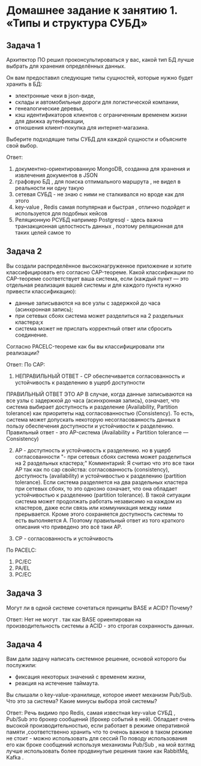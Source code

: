 # Домашнее задание к занятию 1. «Типы и структура СУБД»

## Задача 1

Архитектор ПО решил проконсультироваться у вас, какой тип БД 
лучше выбрать для хранения определённых данных.

Он вам предоставил следующие типы сущностей, которые нужно будет хранить в БД:

- электронные чеки в json-виде,
- склады и автомобильные дороги для логистической компании,
- генеалогические деревья,
- кэш идентификаторов клиентов с ограниченным временем жизни для движка аутенфикации,
- отношения клиент-покупка для интернет-магазина.

Выберите подходящие типы СУБД для каждой сущности и объясните свой выбор.

Ответ:
1) документно-ориентированную MongoDB, созданна для хранения и извлечения документов в JSON
2) графовую БД , для поиска отпимального маршрута , не видел в реальности ни одну такую 
3) сетевая СУБД - не знаю с ними не сталкивался но вроде как для этого 
4) key-value  , Redis самая популярная и быстрая , отлично подойдет и используется для подобных кейсов
5) Реляционную РСУБД например Postgresql - здесь важна транзакционная целостность данных , поэтому реляционная для таких целей самое то 



## Задача 2

Вы создали распределённое высоконагруженное приложение и хотите классифицировать его согласно 
CAP-теореме. Какой классификации по CAP-теореме соответствует ваша система, если 
(каждый пункт — это отдельная реализация вашей системы и для каждого пункта нужно привести классификацию):

- данные записываются на все узлы с задержкой до часа (асинхронная запись);
- при сетевых сбоях система может разделиться на 2 раздельных кластера;x
- система может не прислать корректный ответ или сбросить соединение.

Согласно PACELC-теореме как бы вы классифицировали эти реализации?

Ответ:
По CAP:
1) НЕПРАВИЛЬНЫЙ ОТВЕТ - CP обеспечивается согласованность и устойчивость к разделению в ущерб доступности

ПРАВИЛЬНЫЙ ОТВЕТ ЭТО AP
В случае, когда данные записываются на все узлы с задержкой до часа (асинхронная запись), означает, что система выбирает доступность и разделение (Availability, Partition tolerance) как приоритеты над согласованностью (Consistency). То есть, система может допускать некоторую несогласованность данных в пользу обеспечения доступности и устойчивости к разделению.
Правильный ответ - это AP-система (Availability + Partition tolerance — Consistency) 


2) AP - доступность и устойчивость к разделению. но в ущерб согласованности
"- при сетевых сбоях система может разделиться на 2 раздельных кластера;"
Комментарий:
Я считаю что это все таки AP 
так как по cap свойства: согласованность (consistency), доступность (availability) и устойчивостью к разделению (partition tolerance). Если система разделяется на два раздельных кластера при сетевых сбоях, то это однозно означает, что она обладает устойчивостью к разделению (partition tolerance). В такой ситуации система может продолжать работать независимо на каждом из кластеров, даже если связь или коммуникация между ними прерывается. Кроме этого сохраняется доступность системы то есть выполняется A. Поэтому правильный ответ из того краткого описания что приведено  это всё таки AP. 

3) CP - согласованность и устойчивость

По PACELC:
1) PC/EC
2) PA/EL 
3) PC/EC

## Задача 3

Могут ли в одной системе сочетаться принципы BASE и ACID? Почему?

Ответ:
Нет не могут . так как BASE ориентирован на производительность системы а ACID - это строгая сохранность данных. 


## Задача 4

Вам дали задачу написать системное решение, основой которого бы послужили:

- фиксация некоторых значений с временем жизни,
- реакция на истечение таймаута.

Вы слышали о key-value-хранилище, которое имеет механизм Pub/Sub. 
Что это за система? Какие минусы выбора этой системы?

Ответ: 
Речь видимо про Redis, самая известная key-value СУБД , Pub/Sub это брокер сообщений (брокер событий в ней). 
Обладает очень высокой производительностью, если работает в режиме оперативной памяти ,соответственно хранить что то оченоь важное в таком режиме не стоит - можно использовать для сессий
По поводу использования его как броке сообщений используя механизмы Pub/Sub , на мой взгляд лучше использовать более продвинутые решения такие как RabbitMq, Kafka . 

